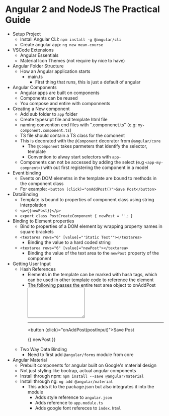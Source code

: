 # Angular 2 and NodeJS The Practical Guide

- Setup Project
  - Install Angular CLI: `npm install -g @angular/cli`
  - Create angular app: `ng new mean-course`
- VSCode Extensions
  - Angular Essentials
  - Material Icon Themes (not require by nice to have)
- Angular Folder Structure
  - How an Angular application starts
    - main.ts
      - First thing that runs, this is just a default of angular
- Angular Components
  - Angular apps are built on components
  - Components can be reused
  - You compose and entire with componnents
- Creating a New component
  - Add sub folder to `app` folder
  - Create typesript file and template html file
  - naming convention end files with ".componenet.ts" (e.g: `my-component.component.ts`)
  - TS file should contain a TS class for the comonent
  - This is decorated with the `@Component` decorator from `@angular/core`
    - The `@Component` takes parmeters that identify the selector, template
    - Convention to alway start selectors with `app-`
  - Components can not be accessed by adding the select (e.g `<app-my-compnent>`) with out first registering the component in a model
- Event binding
  - Events on DOM elemetns in the template are bound to methods in the component class
  - For example: `<button (click)="onAddPost()">Save Post</button>`
- DataBinding
  - Template is bound to properties of component class using string interpolation
  - `<p>{{newPost}}</p>`
  - `export class PostCreateComponent { newPost = ''; }`
- Binding to Element properties
  - Bind to properties of a DOM element by wrapping property names in square brackets
  - `<textarea rows="6" [value]="'Static Text'"></textarea>`
    - Binding the value to a hard coded string
  - `<textarea rows="6" [value]="newPost"></textarea>`
    - Binding the value of the text area to the `newPost` property of the component
- Getting User Input
    - Hash References
        - Elements in the template can be marked with hash tags, which can be used in other template code to reference the element
        - The following passes  the entire text area object to onAddPost
            <textarea rows="6" [value]="newPost" #postInput></textarea><hr />
            <button (click)="onAddPost(postInput)">Save Post</button>
            <p>{{ newPost }}</p>
    - Two Way Data Binding
        - Need to first add `@angular/forms` module from core
- Angular Material
    - Prebuilt components for angular built on Google's material design
    - Not just styling like bootrap, actual angular components
    - Install through npm: `npm install --save @angular/material`
    - Install through ng: `ng add @angular/material`
        - This adds it to the package.json but also integrates it into the module
            - Adds style reference to `angular.json`
            - Adds reference to `app.module.ts`
            - Adds google font refereces to `index.html`
  
    


